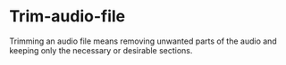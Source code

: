 # Trim-audio-file
Trimming an audio file means removing unwanted parts of the audio and keeping only the necessary or desirable sections. 

